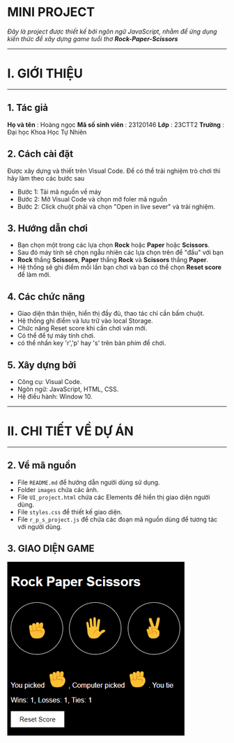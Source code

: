# MINI PROJECT 
*Đây là project được thiết kế bởi ngôn ngữ JavaScript, nhằm để ứng dụng kiến thức để xây dựng game tuổi thơ ***Rock-Paper-Scissors****

---
# I. GIỚI THIỆU

---

## 1. Tác giả
**Họ và tên** : Hoàng ngọc
**Mã số sinh viên** : 23120146
**Lớp** : 23CTT2
**Trường** : Đại học Khoa Học Tự Nhiên

## 2. Cách cài đặt

Được xây dựng và thiết trên Visual Code. Để có thể trải nghiệm trò chơi thì hãy làm theo các bước sau

- Bước 1: Tải mã nguồn về máy
- Bước 2: Mở Visual Code và chọn mở foler mã nguồn
- Bước 2: Click chuột phải và chọn "Open in live sever" và trải nghiệm.

## 3. Hướng dẫn chơi
- Bạn chọn một trong các lựa chọn **Rock** hoặc **Paper** hoặc **Scissors**.
- Sau đó máy tính sẽ chọn ngẫu nhiên các lựa chọn trên để "đấu" với bạn
- **Rock** thắng **Scissors**, **Paper** thắng **Rock** và **Scissors** thắng **Paper**.
- Hệ thống sẽ ghi điểm mỗi lần bạn chơi và bạn có thể chọn **Reset score** để làm mới.
## 4. Các chức năng

- Giao diện thân thiện, hiển thị đầy đủ, thao tác chỉ cần bấm chuột.
- Hệ thống ghi điểm và lưu trữ vào local Storage.
- Chức năng Reset score khi cần chơi ván mới.
- Có thể để tự máy tính chơi.
- có thể nhấn key 'r','p' hay 's' trên bàn phím để chơi.

## 5. Xây dựng bởi
- Công cụ: Visual Code.
- Ngôn ngữ: JavaScript, HTML, CSS.
- Hệ điều hành: Window 10.

---

# II. CHI TIẾT VỀ DỰ ÁN

---

## 2. Về mã nguồn

- File `README.md` để hướng dẫn người dùng sử dụng.
- Folder `images` chứa các ảnh.
- File `UI_project.html` chứa các Elements để hiển thị giao diện người dùng.
- File `styles.css` để thiết kế giao diện.
- File `r_p_s_project.js` để chứa các đoạn mã nguồn dùng để tương tác với người dùng. 

## 3. GIAO DIỆN GAME

 ![USER_INTERFACE](./images/UI_r_p_s_project.PNG)
